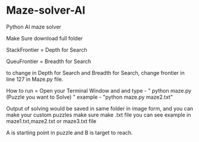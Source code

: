 # Maze-solver-AI
Python AI maze solver

Make Sure download full folder

StackFrontier = Depth for Search

QueuFrontier = Breadth for Search

to change in Depth for Search and Breadth for Search, change frontier in line 127 in Maze.py file.

How to run = Open your Terminal Window and and type - " python maze.py (Puzzle you want to Solve) "
example - "python maze.py maze2.txt"

Output of solving would be saved in same folder in image form, and you can make your custom puzzles make sure make .txt file you can see example in maze1.txt,maze2.txt or maze3.txt file


A is starting point in puzzle and B is target to reach.
